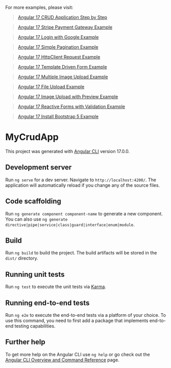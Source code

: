 For more examples, please visit:
> [Angular 17 CRUD Application Step by Step](https://www.itsolutionstuff.com/post/angular-17-crud-application-tutorial-exampleexample.html)

> [Angular 17 Stripe Payment Gateway Example](https://www.itsolutionstuff.com/post/angular-17-stripe-payment-integration-exampleexample.html)

> [Angular 17 Login with Google Example](https://www.itsolutionstuff.com/post/angular-17-login-with-google-gmail-account-exampleexample.html)

> [Angular 17 Simple Pagination Example](https://www.itsolutionstuff.com/post/angular-17-pagination-with-ngx-pagination-exampleexample.html)

> [Angular 17 HttpClient Request Example](https://www.itsolutionstuff.com/post/angular-17-httpclient-http-services-tutorialexample.html)

> [Angular 17 Template Driven Form Example](https://www.itsolutionstuff.com/post/angular-17-template-driven-form-with-validation-exampleexample.html)

> [Angular 17 Multiple Image Upload Example](https://www.itsolutionstuff.com/post/angular-17-multiple-image-upload-with-preview-exampleexample.html)

> [Angular 17 File Upload Example](https://www.itsolutionstuff.com/post/angular-17-file-upload-tutorial-exampleexample.html)

> [Angular 17 Image Upload with Preview Example](https://www.itsolutionstuff.com/post/angular-17-image-upload-with-preview-exampleexample.html)

> [Angular 17 Reactive Forms with Validation Example](https://www.itsolutionstuff.com/post/angular-17-reactive-forms-with-validation-exampleexample.html)

> [Angular 17 Install Bootstrap 5 Example](https://www.itsolutionstuff.com/post/how-to-add-bootstrap-5-in-angular-17-applicationexample.html)

# MyCrudApp

This project was generated with [Angular CLI](https://github.com/angular/angular-cli) version 17.0.0.

## Development server

Run `ng serve` for a dev server. Navigate to `http://localhost:4200/`. The application will automatically reload if you change any of the source files.

## Code scaffolding

Run `ng generate component component-name` to generate a new component. You can also use `ng generate directive|pipe|service|class|guard|interface|enum|module`.

## Build

Run `ng build` to build the project. The build artifacts will be stored in the `dist/` directory.

## Running unit tests

Run `ng test` to execute the unit tests via [Karma](https://karma-runner.github.io).

## Running end-to-end tests

Run `ng e2e` to execute the end-to-end tests via a platform of your choice. To use this command, you need to first add a package that implements end-to-end testing capabilities.

## Further help

To get more help on the Angular CLI use `ng help` or go check out the [Angular CLI Overview and Command Reference](https://angular.io/cli) page.
